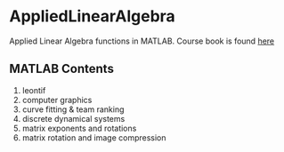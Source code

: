 # AppliedLinearAlgebra #
Applied Linear Algebra functions in MATLAB. Course book is found [here](https://www.math.umd.edu/~immortal/MATH401/book2018-05-28.pdf)

## MATLAB Contents ##

1. leontif
2. computer graphics
3. curve fitting & team ranking
4. discrete dynamical systems
5. matrix exponents and rotations
6. matrix rotation and image compression
